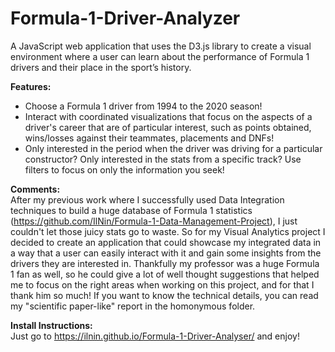 # Formula-1-Driver-Analyzer
A JavaScript web application that uses the D3.js library to create a visual environment where a user can learn about the performance of Formula 1 drivers and their place in the sport’s history. 


<b>Features:</b>
- Choose a Formula 1 driver from 1994 to the 2020 season!
- Interact with coordinated visualizations that focus on the aspects of a driver's career that are of particular interest, such as points obtained, wins/losses against their teammates, placements and DNFs!
- Only interested in the period when the driver was driving for a particular constructor? Only interested in the stats from a specific track? Use filters to focus on only the information you seek!


<b>Comments:</b><br/>
After my previous work where I successfully used Data Integration techniques to build a huge database of Formula 1 statistics (https://github.com/IlNin/Formula-1-Data-Management-Project), I just couldn't let those juicy stats go to waste.
So for my Visual Analytics project I decided to create an application that could showcase my integrated data in a way that a user can easily interact with it and gain some insights from the drivers they are interested in. Thankfully my professor was a huge Formula 1 fan as well, so he could give a lot of well thought suggestions that helped me to focus on the right areas when working on this project, and for that I thank him so much!
If you want to know the technical details, you can read my "scientific paper-like" report in the homonymous folder.


<b>Install Instructions:</b><br/>
Just go to https://ilnin.github.io/Formula-1-Driver-Analyser/ and enjoy!
